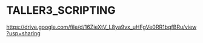 # TALLER3_SCRIPTING
 
https://drive.google.com/file/d/16ZieXtV_L8ya9vx_uHFgVe0RR1bqfBRu/view?usp=sharing
